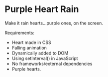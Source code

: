 # Purple Heart Rain

Make it rain hearts...purple ones, on the screen.

Requirements:
* Heart made in CSS
* Falling animation
* Dynamically added to DOM
* Using setInterval() in JavaScript
* No frameworks/external dependencies
* Purple hearts.